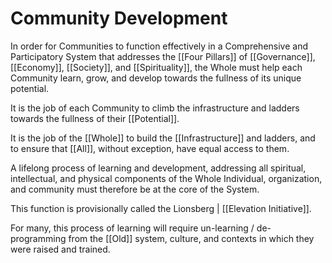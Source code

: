 # Community Development

In order for Communities to function effectively in a Comprehensive and Participatory System that addresses the [[Four Pillars]] of [[Governance]], [[Economy]], [[Society]], and [[Spirituality]], the Whole must help each Community learn, grow, and develop towards the fullness of its unique potential.

It is the job of each Community to climb the infrastructure and ladders towards the fullness of their [[Potential]]. 

It is the job of the [[Whole]] to build the [[Infrastructure]] and ladders, and to ensure that [[All]], without exception, have equal access to them. 

A lifelong process of learning and development, addressing all spiritual, intellectual, and physical components of the Whole Individual, organization, and community must therefore be at the core of the System.

This function is provisionally called the Lionsberg | [[Elevation Initiative]]. 

For many, this process of learning will require un-learning / de-programming from the [[Old]] system, culture, and contexts in which they were raised and trained.